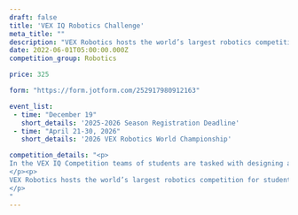 ```yaml
---
draft: false
title: 'VEX IQ Robotics Challenge'
meta_title: ""
description: "VEX Robotics hosts the world’s largest robotics competition for students all over the world to compete against one another using a robot of their own design."
date: 2022-06-01T05:00:00.000Z
competition_group: Robotics

price: 325

form: "https://form.jotform.com/252917980912163"

event_list:
 - time: "December 19"
   short_details: '2025-2026 Season Registration Deadline'
 - time: "April 21-30, 2026"
   short_details: '2026 VEX Robotics World Championship'

competition_details: "<p>
In the VEX IQ Competition teams of students are tasked with designing and building a robot to play with other teams in a game-based engineering challenge. Classroom STEM concepts are put to the test as students learn lifelong skills in teamwork, leadership, communications, and more.
</p><p>
VEX Robotics hosts the world’s largest robotics competition for students all over the world to compete against one another using a robot of their own design. In the VEX IQ Competition, classroom STEM concepts are put to the test as students learn lifelong skills in teamwork, leadership, communications, and more. Tournaments to determine the best teams are held year-round at the regional, state, and national levels and culminate at the VEX Robotics World Championship each April. 
</p>
"
---
```

